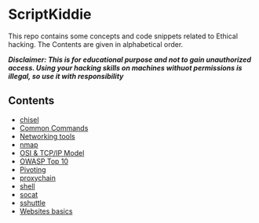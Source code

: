 # ScriptKiddie

This repo contains some concepts and code snippets related to Ethical hacking. The Contents are given in alphabetical order.

***Disclaimer: This is for educational purpose and not to gain unauthorized access. Using your hacking skills on machines withuot permissions is illegal, so use it with responsibility***
## Contents
- [chisel](./concepts/9.md)
- [Common Commands](./commands.md)
- [Networking tools](./concepts/2.md)
- [nmap](./concepts/2a.md)
- [OSI & TCP/IP Model](./concepts/1.md)
- [OWASP Top 10](./concepts/.md)
- [Pivoting](./concepts/4.md)
- [proxychain](./concepts/6.md)
- [shell](./concepts/5.md)
- [socat](./concepts/7.md)
- [sshuttle](./concepts/8.md)
- [Websites basics](./concepts/3.md)
